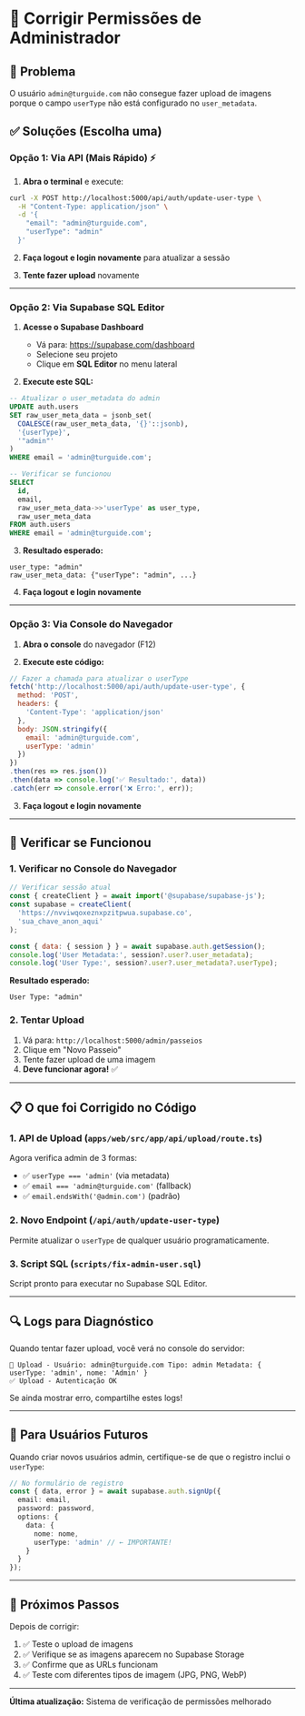 # 🔧 Corrigir Permissões de Administrador

## 🎯 Problema

O usuário `admin@turguide.com` não consegue fazer upload de imagens porque o campo `userType` não está configurado no `user_metadata`.

## ✅ Soluções (Escolha uma)

### **Opção 1: Via API (Mais Rápido) ⚡**

1. **Abra o terminal** e execute:

```bash
curl -X POST http://localhost:5000/api/auth/update-user-type \
  -H "Content-Type: application/json" \
  -d '{
    "email": "admin@turguide.com",
    "userType": "admin"
  }'
```

2. **Faça logout e login novamente** para atualizar a sessão

3. **Tente fazer upload** novamente

---

### **Opção 2: Via Supabase SQL Editor** 

1. **Acesse o Supabase Dashboard**
   - Vá para: https://supabase.com/dashboard
   - Selecione seu projeto
   - Clique em **SQL Editor** no menu lateral

2. **Execute este SQL:**

```sql
-- Atualizar o user_metadata do admin
UPDATE auth.users
SET raw_user_meta_data = jsonb_set(
  COALESCE(raw_user_meta_data, '{}'::jsonb),
  '{userType}',
  '"admin"'
)
WHERE email = 'admin@turguide.com';

-- Verificar se funcionou
SELECT 
  id,
  email,
  raw_user_meta_data->>'userType' as user_type,
  raw_user_meta_data
FROM auth.users
WHERE email = 'admin@turguide.com';
```

3. **Resultado esperado:**
```
user_type: "admin"
raw_user_meta_data: {"userType": "admin", ...}
```

4. **Faça logout e login novamente**

---

### **Opção 3: Via Console do Navegador** 

1. **Abra o console** do navegador (F12)

2. **Execute este código:**

```javascript
// Fazer a chamada para atualizar o userType
fetch('http://localhost:5000/api/auth/update-user-type', {
  method: 'POST',
  headers: {
    'Content-Type': 'application/json'
  },
  body: JSON.stringify({
    email: 'admin@turguide.com',
    userType: 'admin'
  })
})
.then(res => res.json())
.then(data => console.log('✅ Resultado:', data))
.catch(err => console.error('❌ Erro:', err));
```

3. **Faça logout e login novamente**

---

## 🧪 Verificar se Funcionou

### 1. Verificar no Console do Navegador

```javascript
// Verificar sessão atual
const { createClient } = await import('@supabase/supabase-js');
const supabase = createClient(
  'https://nvviwqoxeznxpzitpwua.supabase.co',
  'sua_chave_anon_aqui'
);

const { data: { session } } = await supabase.auth.getSession();
console.log('User Metadata:', session?.user?.user_metadata);
console.log('User Type:', session?.user?.user_metadata?.userType);
```

**Resultado esperado:**
```
User Type: "admin"
```

### 2. Tentar Upload

1. Vá para: `http://localhost:5000/admin/passeios`
2. Clique em "Novo Passeio"
3. Tente fazer upload de uma imagem
4. **Deve funcionar agora!** ✅

---

## 📋 O que foi Corrigido no Código

### 1. **API de Upload (`apps/web/src/app/api/upload/route.ts`)**

Agora verifica admin de 3 formas:
- ✅ `userType === 'admin'` (via metadata)
- ✅ `email === 'admin@turguide.com'` (fallback)
- ✅ `email.endsWith('@admin.com')` (padrão)

### 2. **Novo Endpoint (`/api/auth/update-user-type`)**

Permite atualizar o `userType` de qualquer usuário programaticamente.

### 3. **Script SQL (`scripts/fix-admin-user.sql`)**

Script pronto para executar no Supabase SQL Editor.

---

## 🔍 Logs para Diagnóstico

Quando tentar fazer upload, você verá no console do servidor:

```
👤 Upload - Usuário: admin@turguide.com Tipo: admin Metadata: { userType: 'admin', nome: 'Admin' }
✅ Upload - Autenticação OK
```

Se ainda mostrar erro, compartilhe estes logs!

---

## 📝 Para Usuários Futuros

Quando criar novos usuários admin, certifique-se de que o registro inclui o `userType`:

```typescript
// No formulário de registro
const { data, error } = await supabase.auth.signUp({
  email: email,
  password: password,
  options: {
    data: {
      nome: nome,
      userType: 'admin' // ← IMPORTANTE!
    }
  }
});
```

---

## 🚀 Próximos Passos

Depois de corrigir:
1. ✅ Teste o upload de imagens
2. ✅ Verifique se as imagens aparecem no Supabase Storage
3. ✅ Confirme que as URLs funcionam
4. ✅ Teste com diferentes tipos de imagem (JPG, PNG, WebP)

---

**Última atualização:** Sistema de verificação de permissões melhorado
